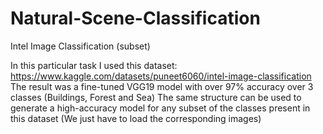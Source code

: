 # Natural-Scene-Classification
Intel Image Classification (subset) 

In this particular task I used this dataset: https://www.kaggle.com/datasets/puneet6060/intel-image-classification
The result was a fine-tuned VGG19 model with over 97% accuracy over 3 classes (Buildings, Forest and Sea)
The same structure can be used to generate a high-accuracy model for any subset of the classes present in this dataset (We just have to load the corresponding images)
